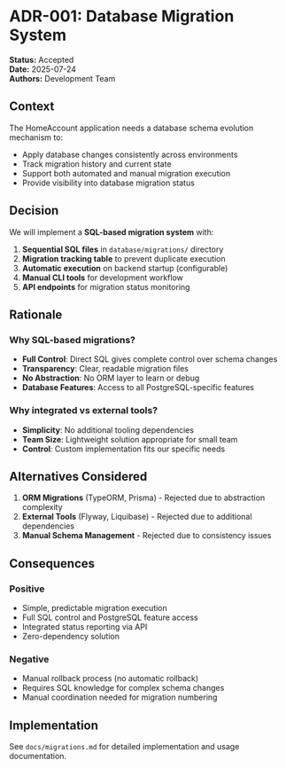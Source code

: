 # ADR-001: Database Migration System

**Status:** Accepted  
**Date:** 2025-07-24  
**Authors:** Development Team  

## Context

The HomeAccount application needs a database schema evolution mechanism to:
- Apply database changes consistently across environments
- Track migration history and current state
- Support both automated and manual migration execution
- Provide visibility into database migration status

## Decision

We will implement a **SQL-based migration system** with:

1. **Sequential SQL files** in `database/migrations/` directory
2. **Migration tracking table** to prevent duplicate execution
3. **Automatic execution** on backend startup (configurable)
4. **Manual CLI tools** for development workflow
5. **API endpoints** for migration status monitoring

## Rationale

### Why SQL-based migrations?
- **Full Control**: Direct SQL gives complete control over schema changes
- **Transparency**: Clear, readable migration files
- **No Abstraction**: No ORM layer to learn or debug
- **Database Features**: Access to all PostgreSQL-specific features

### Why integrated vs external tools?
- **Simplicity**: No additional tooling dependencies
- **Team Size**: Lightweight solution appropriate for small team
- **Control**: Custom implementation fits our specific needs

## Alternatives Considered

1. **ORM Migrations** (TypeORM, Prisma) - Rejected due to abstraction complexity
2. **External Tools** (Flyway, Liquibase) - Rejected due to additional dependencies
3. **Manual Schema Management** - Rejected due to consistency issues

## Consequences

### Positive
- Simple, predictable migration execution
- Full SQL control and PostgreSQL feature access
- Integrated status reporting via API
- Zero-dependency solution

### Negative
- Manual rollback process (no automatic rollback)
- Requires SQL knowledge for complex schema changes
- Manual coordination needed for migration numbering

## Implementation

See `docs/migrations.md` for detailed implementation and usage documentation.
